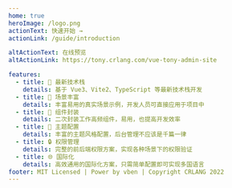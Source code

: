 ```yaml
---
home: true
heroImage: /logo.png
actionText: 快速开始 →
actionLink: /guide/introduction

altActionText: 在线预览
altActionLink: https://tony.crlang.com/vue-tony-admin-site

features:
  - title: 🎉 最新技术栈
    details: 基于 Vue3、Vite2、TypeScript 等最新技术栈开发
  - title: 🧪 场景丰富
    details: 丰富易用的真实场景示例，开发人员可直接应用于项目中
  - title: 🎫 组件封装
    details: 二次封装工作高频组件，易用，也提高开发效率
  - title: 🎨 主题配置
    details: 丰富的主题风格配置，后台管理不应该是千篇一律
  - title: 🔒 权限管理
    details: 完整的前后端权限方案，实现各种场景下的权限验证
  - title: 🌐 国际化
    details: 高效通用的国际化方案，只需简单配置即可实现多国语言
footer: MIT Licensed | Power by vben | Copyright CRLANG 2022
---
```

